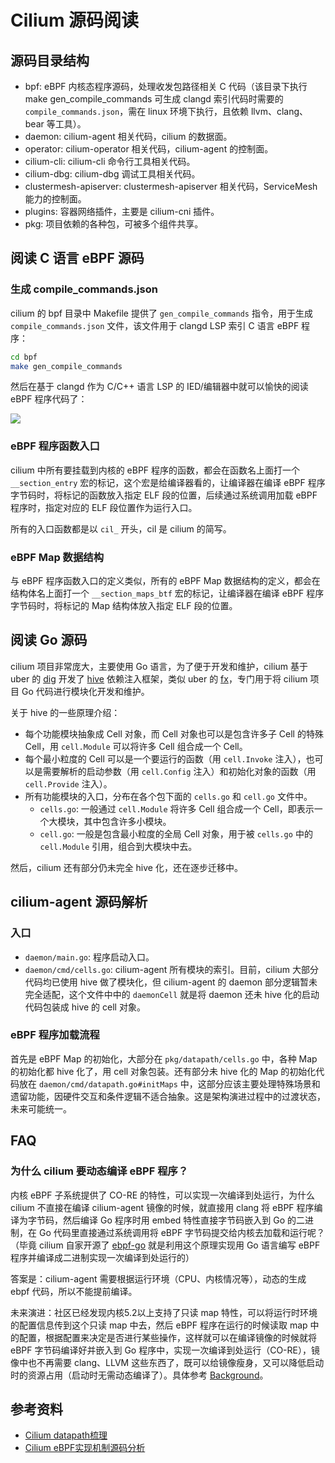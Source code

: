 # Cilium 源码阅读

## 源码目录结构

- bpf: eBPF 内核态程序源码，处理收发包路径相关 C 代码（该目录下执行 make gen_compile_commands 可生成 clangd 索引代码时需要的 `compile_commands.json`，需在 linux 环境下执行，且依赖 llvm、clang、bear 等工具）。
- daemon: cilium-agent 相关代码，cilium 的数据面。
- operator: cilium-operator 相关代码，cilium-agent 的控制面。
- cilium-cli: cilium-cli 命令行工具相关代码。
- cilium-dbg: cilium-dbg 调试工具相关代码。
- clustermesh-apiserver: clustermesh-apiserver 相关代码，ServiceMesh 能力的控制面。
- plugins: 容器网络插件，主要是 cilium-cni 插件。
- pkg: 项目依赖的各种包，可被多个组件共享。

## 阅读 C 语言 eBPF 源码

### 生成 compile_commands.json

cilium 的 bpf 目录中 Makefile 提供了 `gen_compile_commands` 指令，用于生成 `compile_commands.json` 文件，该文件用于 clangd LSP 索引 C 语言 eBPF 程序：

```bash
cd bpf
make gen_compile_commands
```

然后在基于 clangd 作为 C/C++ 语言 LSP 的 IED/编辑器中就可以愉快的阅读 eBPF 程序代码了：

![](https://image-host-1251893006.cos.ap-chengdu.myqcloud.com/2025%2F07%2F16%2F20250716105406.gif)

### eBPF 程序函数入口

cilium 中所有要挂载到内核的 eBPF 程序的函数，都会在函数名上面打一个 `__section_entry` 宏的标记，这个宏是给编译器看的，让编译器在编译 eBPF 程序字节码时，将标记的函数放入指定 ELF 段的位置，后续通过系统调用加载 eBPF 程序时，指定对应的 ELF 段位置作为运行入口。

所有的入口函数都是以 `cil_` 开头，cil 是 cilium 的简写。

### eBPF Map 数据结构

与 eBPF 程序函数入口的定义类似，所有的 eBPF Map 数据结构的定义，都会在结构体名上面打一个 `__section_maps_btf` 宏的标记，让编译器在编译 eBPF 程序字节码时，将标记的 Map 结构体放入指定 ELF 段的位置。

## 阅读 Go 源码

cilium 项目非常庞大，主要使用 Go 语言，为了便于开发和维护，cilium 基于 uber 的 [dig](https://github.com/uber-go/dig) 开发了 [hive](https://github.com/cilium/hive) 依赖注入框架，类似 uber 的 [fx](https://github.com/uber-go/fx)，专门用于将 cilium 项目 Go 代码进行模块化开发和维护。

关于 hive 的一些原理介绍：
- 每个功能模块抽象成 Cell 对象，而 Cell 对象也可以是包含许多子 Cell 的特殊 Cell，用 `cell.Module` 可以将许多 Cell 组合成一个 Cell。
- 每个最小粒度的 Cell 可以是一个要运行的函数（用 `cell.Invoke` 注入），也可以是需要解析的启动参数（用 `cell.Config` 注入）和初始化对象的函数（用 `cell.Provide` 注入）。
- 所有功能模块的入口，分布在各个包下面的 `cells.go` 和 `cell.go` 文件中。
  - `cells.go`: 一般通过 `cell.Module` 将许多 Cell 组合成一个 Cell，即表示一个大模块，其中包含许多小模块。
  - `cell.go`: 一般是包含最小粒度的全局 Cell 对象，用于被 `cells.go` 中的 `cell.Module` 引用，组合到大模块中去。

然后，cilium 还有部分仍未完全 hive 化，还在逐步迁移中。

## cilium-agent 源码解析

### 入口

- `daemon/main.go`: 程序启动入口。
- `daemon/cmd/cells.go`: cilium-agent 所有模块的索引。目前，cilium 大部分代码均已使用 hive 做了模块化，但 cilium-agent 的 daemon 部分逻辑暂未完全适配，这个文件中中的 `daemonCell` 就是将 daemon 还未 hive 化的启动代码包装成 hive 的 cell 对象。

### eBPF 程序加载流程

首先是 eBPF Map 的初始化，大部分在 `pkg/datapath/cells.go` 中，各种 Map 的初始化都 hive 化了，用 cell 对象包装。还有部分未 hive 化的 Map 的初始化代码放在 `daemon/cmd/datapath.go#initMaps` 中，这部分应该主要处理特殊场景和遗留功能，因硬件交互和条件逻辑不适合抽象。这是架构演进过程中的过渡状态，未来可能统一。

## FAQ

### 为什么 cilium 要动态编译 eBPF 程序？

内核 eBPF 子系统提供了 CO-RE 的特性，可以实现一次编译到处运行，为什么 cilium 不直接在编译 cilium-agent 镜像的时候，就直接用 clang 将 eBPF 程序编译为字节码，然后编译 Go 程序时用 embed 特性直接字节码嵌入到 Go 的二进制，在 Go 代码里直接通过系统调用将 eBPF 字节码提交给内核去加载和运行呢？（毕竟 cilium 自家开源了 [ebpf-go](https://github.com/cilium/ebpf)  就是利用这个原理实现用 Go 语言编写 eBPF 程序并编译成二进制实现一次编译到处运行的）

答案是：cilium-agent 需要根据运行环境（CPU、内核情况等），动态的生成 ebpf 代码，所以不能提前编译。

未来演进：社区已经发现内核5.2以上支持了只读 map 特性，可以将运行时环境的配置信息传到这个只读 map 中去，然后 eBPF 程序在运行的时候读取 map 中的配置，根据配置来决定是否进行某些操作，这样就可以在编译镜像的时候就将 eBPF 字节码编译好并嵌入到 Go 程序中，实现一次编译到处运行（CO-RE），镜像中也不再需要 clang、LLVM 这些东西了，既可以给镜像瘦身，又可以降低启动时的资源占用（启动时无需动态编译了）。具体参考 [Background](https://docs.cilium.io/en/latest/contributing/development/datapath_config/#background)。

## 参考资料

- [Cilium datapath梳理](https://rexrock.github.io/post/cilium2/)
- [Cilium eBPF实现机制源码分析](https://www.cnxct.com/how-does-cilium-use-ebpf-with-go-and-c/)
